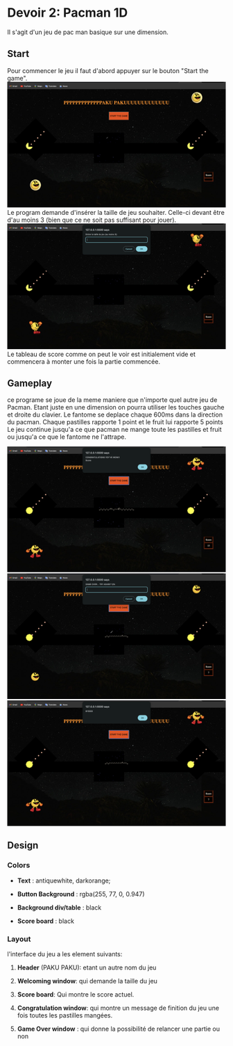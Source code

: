 # Devoir 2: Pacman 1D

Il s'agit d'un jeu de pac man basique sur une dimension.

## Start
Pour commencer le jeu il faut d'abord appuyer sur le bouton "Start the game". <img src="../1.png" alt="nothing"> 
Le program demande d'insérer la taille de jeu souhaiter. Celle-ci devant être d'au moins 3 (bien que ce ne soit pas suffisant pour jouer). <img src="../screen2.png" alt="nothing">
Le tableau de score comme on peut le voir est initialement vide et commencera à monter une fois la partie commencée.

## Gameplay
ce programe se joue de la meme maniere que n'importe quel autre jeu de Pacman. Etant juste en une dimension on pourra utiliser les touches gauche et droite du clavier. Le fantome se deplace chaque 600ms dans la direction du pacman. Chaque pastilles rapporte 1 point et le fruit lui rapporte 5 points
Le jeu continue jusqu'a ce que pacman ne mange toute les pastilles et fruit ou jusqu'a ce que le fantome ne l'attrape. 

<img src="../win.png" alt="nothing">
<img src="../fail.png" alt="nothing">
<img src="../fail1.png" alt="nothing">

## Design
### Colors

- **Text** : antiquewhite, darkorange;

- **Button Background** : rgba(255, 77, 0, 0.947)

- **Background div/table** : black

- **Score board** : black


### Layout
l'interface du jeu a les element suivants: 
1. **Header** (PAKU PAKU): etant un autre nom du jeu

2.  **Welcoming window**: qui demande la taille du jeu

3.  **Score board**: Qui montre le score actuel.

4. **Congratulation window**: qui montre un message de finition du jeu une fois toutes les pastilles mangées.
 
5. **Game Over window** : qui donne la possibilité de relancer une partie ou non 

